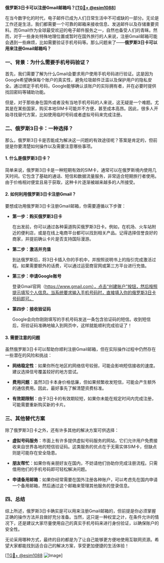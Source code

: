 **俄罗斯3日卡可以注册Gmail邮箱吗？[[TG💪+ @esim1088](https://t.me/s/esim1088)]**

在当今数字化的时代，电子邮件已成为人们日常生活中不可或缺的一部分。无论是工作还是生活，我们都需要一个可靠的邮箱来接收信息、发送邮件以及存储重要资料。而Gmail作为全球最受欢迎的电子邮件服务之一，自然也备受人们的青睐。然而，对于一些身处特殊地理位置或暂时在国外旅行的人来说，注册Gmail邮箱可能会遇到一些麻烦，比如需要验证手机号码等。那么问题来了——**俄罗斯3日卡可以用来注册Gmail邮箱吗？**

### 一、背景：为什么需要手机号码验证？

首先，我们需要了解为什么Gmail会要求用户使用手机号码进行验证。这是因为Google希望确保每个账户的真实性，避免垃圾邮件泛滥以及保护用户的隐私安全。通过绑定手机号码，Google能够确认该账户的实际拥有者，并在必要时提供找回密码等辅助功能。

但是，对于那些身在国外或者没有当地手机号码的人来说，这无疑是一个难题。尤其是在某些国家，购买本地SIM卡可能并不方便，甚至成本高昂。因此，很多人开始寻找替代方案，比如使用临时号码或者虚拟号码来完成注册。

### 二、俄罗斯3日卡：一种选择？

那么，俄罗斯3日卡是否能成为解决这一问题的有效途径呢？答案是肯定的，但前提是你要清楚如何操作以及需要注意哪些事项。

#### 1. 什么是俄罗斯3日卡？

简单来说，俄罗斯3日卡是一种短期有效的SIM卡，通常可以在俄罗斯境内使用几天时间。它包含了基础的通话、短信和数据流量服务，非常适合短期旅行者使用。由于价格相对便宜且易于获取，这种卡片逐渐被越来越多的人所接受。

#### 2. 如何利用俄罗斯3日卡注册Gmail？

要想成功用俄罗斯3日卡注册Gmail邮箱，你需要遵循以下步骤：

- **第一步：购买俄罗斯3日卡**
  
  在出发前，你可以通过各种渠道购买俄罗斯3日卡。例如，在机场、火车站附近的便利店，或是在线上电商平台都可以找到相关产品。记得选择信誉良好的商家，并提前确认卡片是否支持国际漫游。

- **第二步：激活并充值**

  到达俄罗斯后，将3日卡插入你的手机中，并按照说明书上的指引完成激活过程。如果需要额外的话费，可以通过运营商官网或第三方平台进行充值。

- **第三步：申请Google账号**

  登录Gmail官网（https://www.gmail.com），点击“创建账户”按钮，然后按照提示填写个人信息。当系统要求输入手机号码时，直接填入你的俄罗斯3日卡号码即可。

- **第四步：接收验证码**

  Google会向你刚刚填写的手机号码发送一条包含验证码的短信。收到短信后，将验证码准确地输入到网页中，这样就能顺利完成验证了！

#### 3. 需要注意的问题

虽然俄罗斯3日卡可以帮助你顺利注册Gmail邮箱，但在实际操作过程中仍然存在一些潜在的风险和挑战：

- **网络稳定性**：如果你所在地区的网络信号较弱，可能会影响短信接收的速度。建议选择信号覆盖较好的地方尝试。
  
- **费用问题**：虽然3日卡本身价格低廉，但如果频繁收发短信，可能会产生额外的通信费用。因此，最好事先了解清楚资费标准。

- **有效期限制**：由于3日卡的有效期较短，如果你未能在规定时间内完成注册，可能需要重新购买新的卡片。

### 三、其他替代方案

除了俄罗斯3日卡之外，还有许多其他的解决方案可供选择：

- **虚拟号码服务**：市面上有许多提供虚拟号码服务的网站，它们允许用户免费接收来自世界各地的短信验证码。这类服务的优点在于无需实体SIM卡，但缺点则是可能存在安全隐患。

- **朋友帮忙**：如果你有亲朋好友在国内，不妨请他们协助你完成注册流程。只需借用他们的手机号码即可轻松解决问题。

- **申请备用邮箱**：如果你经常需要在国外注册各种账户，可以考虑先在国内申请一个备用邮箱，然后通过这个邮箱来管理其他服务的登录信息。

### 四、总结

综上所述，俄罗斯3日卡确实是可以用来注册Gmail邮箱的，但前提是你必须掌握正确的操作方法并且做好充分准备。当然，这只是一种权宜之计，在条件允许的情况下，还是建议大家尽量使用自己的真实手机号码来进行身份验证，以确保账户的安全性。

无论采用哪种方式，最终的目的都是为了让自己能够更方便地使用互联网资源。希望大家都能找到适合自己的解决方案，享受更加便捷的生活体验！

[[TG💪+ @esim1088](https://t.me/s/esim1088) ![Image](https://i.postimg.cc/4NQfJmqS/Snipaste-2025-05-13-00-14-12.png)]